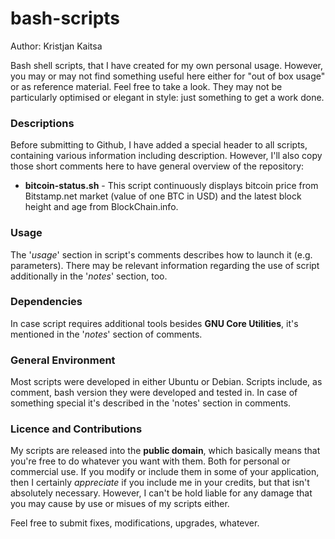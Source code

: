 bash-scripts
=======
Author: Kristjan Kaitsa

Bash shell scripts, that I have created for my own personal usage. However, you may or may not find something useful here either for "out of box usage" or as reference material. Feel free to take a look.
They may not be particularly optimised or elegant in style: just something to get a work done.

### Descriptions

Before submitting to Github, I have added a special header to all scripts, containing various information including description.
However, I'll also copy those short comments here to have general overview of the repository:

* **bitcoin-status.sh** - This script continuously displays bitcoin price from Bitstamp.net market (value of one BTC in USD) and the latest block height and age from BlockChain.info.

### Usage

The '*usage*' section in script's comments describes how to launch it (e.g. parameters).
There may be relevant information regarding the use of script additionally in the '*notes*' section, too.

### Dependencies

In case script requires additional tools besides **GNU Core Utilities**, it's mentioned in the '*notes*' section of comments.

### General Environment

Most scripts were developed in either Ubuntu or Debian.
Scripts include, as comment, bash version they were developed and tested in.
In case of something special it's described in the 'notes' section in comments.

### Licence and Contributions

My scripts are released into the **public domain**, which basically means that you're free to do whatever you want with them. Both for personal or commercial use. If you modify or include them in some of your application, then I certainly *appreciate* if you include me in your credits, but that isn't absolutely necessary.
However, I can't be hold liable for any damage that you may cause by use or misues of my scripts either.

Feel free to submit fixes, modifications, upgrades, whatever.

